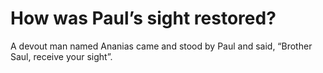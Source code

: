# How was Paul’s sight restored?

A devout man named Ananias came and stood by Paul and said, “Brother Saul, receive your sight”.
